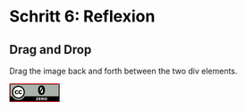 <h1 style="color:#000000">Schritt 6: Reflexion</h1>

<script>
function allowDrop(ev) {
  ev.preventDefault();
}

function drag(ev) {
  ev.dataTransfer.setData("text", ev.target.id);
}

function drop(ev) {
  ev.preventDefault();
  var data = ev.dataTransfer.getData("text");
  ev.target.appendChild(document.getElementById(data));
}
</script>

<h2>Drag and Drop</h2>
<p>Drag the image back and forth between the two div elements.</p>

<div class="drag" id="div1" ondrop="drop(event)" ondragover="allowDrop(event)">
  <img src="images/creative-commons_cc-zero.svg" draggable="true" ondragstart="drag(event)" id="drag1" width="88" height="31" style="border:1px solid red;">
</div>

<div class="drop" id="div2" ondrop="drop(event)" ondragover="allowDrop(event)"></div>
